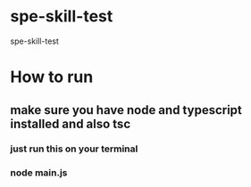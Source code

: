 # spe-skill-test

spe-skill-test

# How to run

## make sure you have node and typescript installed and also tsc

### just run this on your terminal

### node main.js
